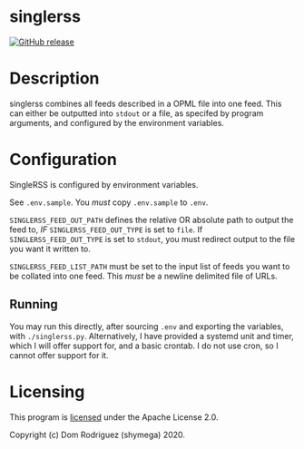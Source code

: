singlerss
=========

[![GitHub release](https://img.shields.io/github/release/shymega/singlerss.svg)](https://GitHub.com/shymega/singlerss/releases/)

# Description

singlerss combines all feeds described in a OPML file into one feed. This can
either be outputted into `stdout` or a file, as specifed by program arguments,
and configured by the environment variables.

# Configuration

SingleRSS is configured by environment variables.

See `.env.sample`. You _must_ copy `.env.sample` to `.env`.

`SINGLERSS_FEED_OUT_PATH` defines the relative OR absolute path to output the
feed to, _IF_ `SINGLERSS_FEED_OUT_TYPE` is set to `file`. If
`SINGLERSS_FEED_OUT_TYPE` is set to `stdout`, you must redirect output to the
file you want it written to.

`SINGLERSS_FEED_LIST_PATH` must be set to the input list of feeds you want to be
collated into one feed. This _must_ be a newline delimited file of URLs.

## Running

You may run this directly, after sourcing `.env` and exporting the variables,
with `./singlerss.py`. Alternatively, I have provided a systemd unit and timer,
which I will offer support for, and a basic crontab. I do not use cron, so I
cannot offer support for it.

# Licensing

This program is [licensed][license] under the Apache License 2.0.

Copyright (c) Dom Rodriguez (shymega) 2020.

[license]: /LICENSE
